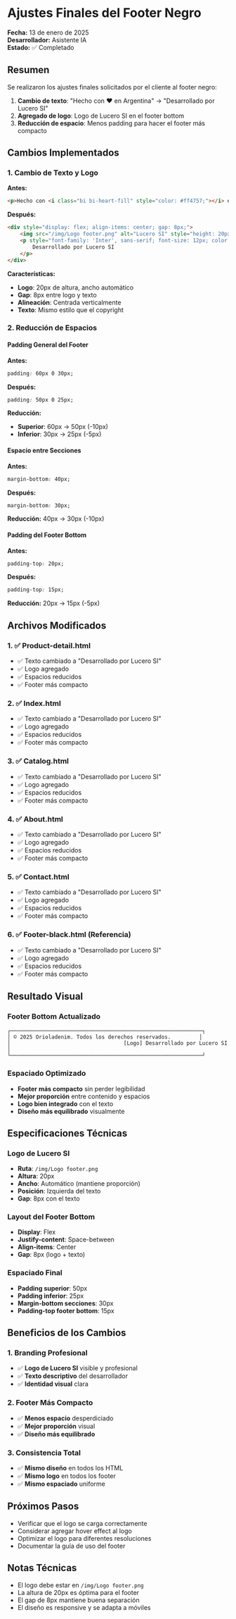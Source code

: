 # Ajustes Finales del Footer Negro

**Fecha:** 13 de enero de 2025  
**Desarrollador:** Asistente IA  
**Estado:** ✅ Completado

## Resumen
Se realizaron los ajustes finales solicitados por el cliente al footer negro:
1. **Cambio de texto**: "Hecho con ❤️ en Argentina" → "Desarrollado por Lucero SI"
2. **Agregado de logo**: Logo de Lucero SI en el footer bottom
3. **Reducción de espacio**: Menos padding para hacer el footer más compacto

## Cambios Implementados

### **1. Cambio de Texto y Logo**
**Antes:**
```html
<p>Hecho con <i class="bi bi-heart-fill" style="color: #ff4757;"></i> en Argentina</p>
```

**Después:**
```html
<div style="display: flex; align-items: center; gap: 8px;">
    <img src="/img/Logo footer.png" alt="Lucero SI" style="height: 20px; width: auto;">
    <p style="font-family: 'Inter', sans-serif; font-size: 12px; color: #999; margin: 0;">
        Desarrollado por Lucero SI
    </p>
</div>
```

**Características:**
- **Logo**: 20px de altura, ancho automático
- **Gap**: 8px entre logo y texto
- **Alineación**: Centrada verticalmente
- **Texto**: Mismo estilo que el copyright

### **2. Reducción de Espacios**

#### **Padding General del Footer**
**Antes:**
```css
padding: 60px 0 30px;
```

**Después:**
```css
padding: 50px 0 25px;
```

**Reducción:**
- **Superior**: 60px → 50px (-10px)
- **Inferior**: 30px → 25px (-5px)

#### **Espacio entre Secciones**
**Antes:**
```css
margin-bottom: 40px;
```

**Después:**
```css
margin-bottom: 30px;
```

**Reducción:** 40px → 30px (-10px)

#### **Padding del Footer Bottom**
**Antes:**
```css
padding-top: 20px;
```

**Después:**
```css
padding-top: 15px;
```

**Reducción:** 20px → 15px (-5px)

## Archivos Modificados

### **1. ✅ Product-detail.html**
- ✅ Texto cambiado a "Desarrollado por Lucero SI"
- ✅ Logo agregado
- ✅ Espacios reducidos
- ✅ Footer más compacto

### **2. ✅ Index.html**
- ✅ Texto cambiado a "Desarrollado por Lucero SI"
- ✅ Logo agregado
- ✅ Espacios reducidos
- ✅ Footer más compacto

### **3. ✅ Catalog.html**
- ✅ Texto cambiado a "Desarrollado por Lucero SI"
- ✅ Logo agregado
- ✅ Espacios reducidos
- ✅ Footer más compacto

### **4. ✅ About.html**
- ✅ Texto cambiado a "Desarrollado por Lucero SI"
- ✅ Logo agregado
- ✅ Espacios reducidos
- ✅ Footer más compacto

### **5. ✅ Contact.html**
- ✅ Texto cambiado a "Desarrollado por Lucero SI"
- ✅ Logo agregado
- ✅ Espacios reducidos
- ✅ Footer más compacto

### **6. ✅ Footer-black.html (Referencia)**
- ✅ Texto cambiado a "Desarrollado por Lucero SI"
- ✅ Logo agregado
- ✅ Espacios reducidos
- ✅ Footer más compacto

## Resultado Visual

### **Footer Bottom Actualizado**
```
┌─────────────────────────────────────────────────────────────┐
│ © 2025 Orioladenim. Todos los derechos reservados.         │
│                                    [Logo] Desarrollado por Lucero SI │
└─────────────────────────────────────────────────────────────┘
```

### **Espaciado Optimizado**
- **Footer más compacto** sin perder legibilidad
- **Mejor proporción** entre contenido y espacios
- **Logo bien integrado** con el texto
- **Diseño más equilibrado** visualmente

## Especificaciones Técnicas

### **Logo de Lucero SI**
- **Ruta**: `/img/Logo footer.png`
- **Altura**: 20px
- **Ancho**: Automático (mantiene proporción)
- **Posición**: Izquierda del texto
- **Gap**: 8px con el texto

### **Layout del Footer Bottom**
- **Display**: Flex
- **Justify-content**: Space-between
- **Align-items**: Center
- **Gap**: 8px (logo + texto)

### **Espaciado Final**
- **Padding superior**: 50px
- **Padding inferior**: 25px
- **Margin-bottom secciones**: 30px
- **Padding-top footer bottom**: 15px

## Beneficios de los Cambios

### **1. Branding Profesional**
- ✅ **Logo de Lucero SI** visible y profesional
- ✅ **Texto descriptivo** del desarrollador
- ✅ **Identidad visual** clara

### **2. Footer Más Compacto**
- ✅ **Menos espacio** desperdiciado
- ✅ **Mejor proporción** visual
- ✅ **Diseño más equilibrado**

### **3. Consistencia Total**
- ✅ **Mismo diseño** en todos los HTML
- ✅ **Mismo logo** en todos los footer
- ✅ **Mismo espaciado** uniforme

## Próximos Pasos
- Verificar que el logo se carga correctamente
- Considerar agregar hover effect al logo
- Optimizar el logo para diferentes resoluciones
- Documentar la guía de uso del footer

## Notas Técnicas
- El logo debe estar en `/img/Logo footer.png`
- La altura de 20px es óptima para el footer
- El gap de 8px mantiene buena separación
- El diseño es responsive y se adapta a móviles
